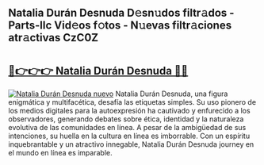 ## Natalia Durán Desnuda D𝚎sn𝚞dos filtr𝚊dos - Parts-lIc Vid𝚎os f𝚘tos - N𝚞evas filtr𝚊ciones atr𝚊ctivas CzC0Z

# <h2><a href="http://mb85dqb.tromn.icu/?c=Natalia+Dur%c3%a1n+Desnuda">🔗👉👉👉 Natalia Durán Desnuda 🔗🔗</a></h2>

[![Natalia Durán Desnuda nuevo](https://i.imgur.com/pEAQMta.gif)](http://mb85dqb.tromn.icu/?c=Natalia+Dur%c3%a1n+Desnuda)
Natalia Durán Desnuda, una figura enigmática y multifacética, desafía las etiquetas simples. Su uso pionero de los medios digitales para la autoexpresión ha cautivado y enfurecido a los observadores, generando debates sobre ética, identidad y la naturaleza evolutiva de las comunidades en línea. A pesar de la ambigüedad de sus intenciones, su huella en la cultura en línea es imborrable. Con un espíritu inquebrantable y un atractivo innegable, Natalia Durán Desnuda journey en el mundo en línea es imparable.
